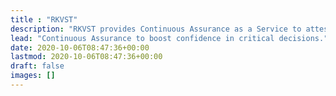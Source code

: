 ```yaml
---
title : "RKVST"
description: "RKVST provides Continuous Assurance as a Service to attest trustworthiness of assets, and boost confidence in critical decisions.  Find out more on our [website](https://rkvst.com)."
lead: "Continuous Assurance to boost confidence in critical decisions."
date: 2020-10-06T08:47:36+00:00
lastmod: 2020-10-06T08:47:36+00:00
draft: false
images: []
---
```

